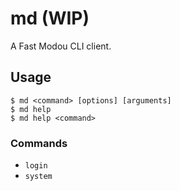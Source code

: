 md (WIP)
========

A Fast Modou CLI client.


## Usage

```
$ md <command> [options] [arguments]
$ md help
$ md help <command>
```

### Commands

* `login`
* `system`
